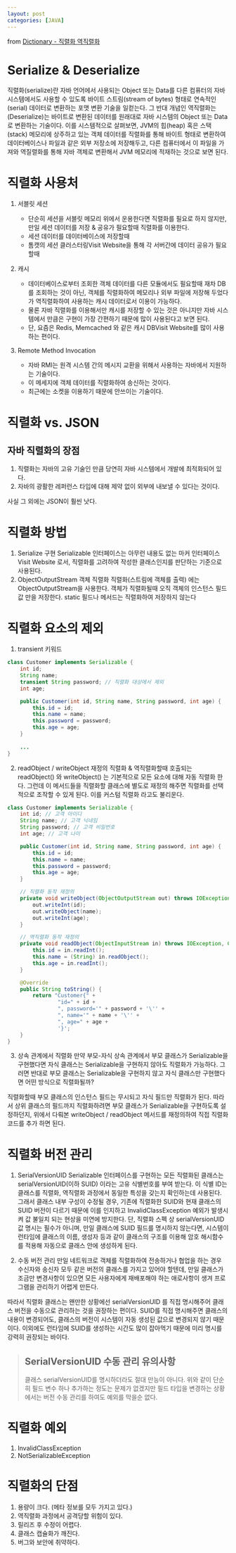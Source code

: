 ```yaml
---
layout: post
categories: [JAVA]
---
```


from [Dictionary - 직렬화 역직렬화](https://github.com/newkayak12/Dictionary/blob/master/java/13.Serialize_Deserialize.md)

# Serialize & Deserialize
직렬화(serialize)란 자바 언어에서 사용되는 Object 또는 Data를 다른 컴퓨터의 자바 시스템에서도 사용할 수 있도록 바이트 스트림(stream of bytes)
형태로 연속적인(serial) 데이터로 변환하는 포맷 변환 기술을 일컫는다. 그 반대 개념인 역직렬화는(Deserialize)는 바이트로 변환된 데이터를 원래대로 자바 
시스템의 Object 또는 Data로 변환하는 기술이다.
이를 시스템적으로 살펴보면, JVM의 힙(heap) 혹은 스택(stack) 메모리에 상주하고 있는 객체 데이터를 직렬화를 통해 바이트 형태로 변환하여
데이터베이스나 파일과 같은 외부 저장소에 저장해두고, 다른 컴퓨터에서 이 파일을 가져와 역질렬화를 통해 자바 객체로 변환해서 JVM 메모리에 적재하는 것으로 보면 된다.

# 직렬화 사용처 
1. 서블릿 세션
   - 단순히 세션을 서블릿 메모리 위에서 운용한다면 직렬화를 필요로 하지 않지만, 만일 세션 데이터를 저장 & 공유가 필요할때 직렬화를 이용한다.
   - 세션 데이터를 데이터베이스에 저장할때
   - 톰캣의 세션 클러스터링Visit Website을 통해 각 서버간에 데이터 공유가 필요할때
    
2. 캐시
   - 데이터베이스로부터 조회한 객체 데이터를 다른 모듈에서도 필요할때 재차 DB를 조회하는 것이 아닌, 객체를 직렬화하여 메모리나 외부 파일에 저장해 두었다가 역직렬화하여 사용하는 캐시 데이터로서 이용이 가능하다.
   - 물론 자바 직렬화를 이용해서만 캐시를 저장할 수 있는 것은 아니지만 자바 시스템에서 만큼은 구현이 가장 간편하기 때문에 많이 사용된다고 보면 된다.
   - 단, 요즘은 Redis, Memcached 와 같은 캐시 DBVisit Website를 많이 사용하는 편이다.

3. Remote Method Invocation
   - 자바 RMI는 원격 시스템 간의 메시지 교환을 위해서 사용하는 자바에서 지원하는 기술이다.
   - 이 메세지에 객체 데이터를 직렬화하여 송신하는 것이다.
   - 최근에는 소켓을 이용하기 때문에 안쓰이는 기술이다.

# 직렬화 vs. JSON
## 자바 직렬화의 장점
1. 직렬화는 자바의 고유 기술인 만큼 당연히 자바 시스템에서 개발에 최적화되어 있다.
2. 자바의 광활한 레퍼런스 타입에 대해 제약 없이 외부에 내보낼 수 있다는 것이다.

사실 그 외에는 JSON이 훨씬 낫다.


# 직렬화 방법
1. Serialize 구현
Serializable 인터페이스는 아무런 내용도 없는 마커 인터페이스Visit Website 로서, 직렬화를 고려하여 작성한 클래스인지를 판단하는 기준으로 사용된다.
2. ObjectOutputStream 객체 직렬화
직렬화(스트림에 객체를 출력) 에는 ObjectOutputStream을 사용한다.
객체가 직렬화될때 오직 객체의 인스턴스 필드값 만을 저장한다. static 필드나 메서드는 직렬화하여 저장하지 않는다

# 직렬화 요소의 제외
1. transient 키워드
```java
class Customer implements Serializable {
    int id; 
    String name; 
    transient String password; // 직렬화 대상에서 제외
    int age; 

    public Customer(int id, String name, String password, int age) {
        this.id = id;
        this.name = name;
        this.password = password;
        this.age = age;
    }
    
    ...
}
```

2. readObject / writeObject 재정의
직렬화 & 역직렬화할때 호출되는 readObject() 와 writeObject() 는 기본적으로 모든 요소에 대해 자동 직렬화 한다. 
그런데 이 메서드들을 직렬화할 클래스에 별도로 재정의 해주면 직렬화를 선택적으로 조작할 수 있게 된다. 이를 커스텀 직렬화 라고도 불리운다.

```java
class Customer implements Serializable {
    int id; // 고객 아이디
    String name; // 고객 닉네임
    String password; // 고객 비밀번호
    int age; // 고객 나이

    public Customer(int id, String name, String password, int age) {
        this.id = id;
        this.name = name;
        this.password = password;
        this.age = age;
    }

    // 직렬화 동작 재정의
    private void writeObject(ObjectOutputStream out) throws IOException{
        out.writeInt(id);
        out.writeObject(name);
        out.writeInt(age);
    }

    // 역직렬화 동작 재정의
    private void readObject(ObjectInputStream in) throws IOException, ClassNotFoundException{
        this.id = in.readInt();
        this.name = (String) in.readObject();
        this.age = in.readInt();
    }

    @Override
    public String toString() {
        return "Customer{" +
                "id=" + id +
                ", password='" + password + '\'' +
                ", name='" + name + '\'' +
                ", age=" + age +
                '}';
    }
}
```

3. 상속 관계에서 직렬화
만약 부모-자식 상속 관계에서 부모 클래스가 Serializable을 구현했다면 자식 클래스는 Serializable을 구현하지 않아도 직렬화가 가능하다. 그러면 
반대로 부모 클래스는 Serializable을 구현하지 않고 자식 클래스만 구현했다면 어떤 방식으로 직렬화될까?


직렬화할때 부모 클래스의 인스턴스 필드는 무시되고 자식 필드만 직렬화가 된다. 따라서 상위 클래스의 필드까지 직렬화하려면 부모 클래스가 Serializable을 구현하도록 설정하던지,
위에서 다뤄본 writeObject / readObject 메서드를 재정의하여 직접 직렬화 코드를 추가 하면 된다.

# 직렬화 버전 관리
1. SerialVersionUID
Serializable 인터페이스를 구현하는 모든 직렬화된 클래스는 serialVersionUID(이하 SUID) 이라는 고유 식별번호를 부여 받는다. 이 식별 ID는 클래스를 직렬화, 역직렬화 과정에서 동일한 특성을 갖는지 확인하는데 사용된다. 그래서 클래스 내부 구성이 수정될 경우, 기존에 직렬화한 SUID와 현재 클래스의 SUID 버전이 다르기 때문에 이를 인지하고 InvalidClassException 예외가 발생시켜 값 불일치 되는 현상을 미연에 방지한다.
단, 직렬화 스펙 상 serialVersionUID 값 명시는 필수가 아니며, 만일 클래스에 SUID 필드를 명시하지 않는다면, 시스템이 런타임에 클래스의 이름, 생성자 등과 같이 클래스의 구조를 이용해 암호 해시함수를 적용해 자동으로 클래스 안에 생성하게 된다.

2. 수동 버전 관리
만일 네트워크로 객체를 직렬화하여 전송하거나 협업을 하는 경우 수신자와 송신자 모두 같은 버전의 클래스를 가지고 있어야 할텐데, 
만일 클래스가 조금만 변경사항이 있으면 모든 사용자에게 재배포해야 하는 애로사항이 생겨 프로그램을 관리하기 어렵게 만든다.

따라서 직렬화 클래스는 왠만한 상황에선 serialVersionUID 를 직접 명시해주어 클래스 버전을 수동으로 관리하는 것을 권장하는 편이다.
SUID를 직접 명시해주면 클래스의 내용이 변경되어도, 클래스의 버전이 시스템이 자동 생성된 값으로 변경되지 않기 때문이다. 이외에도 런타임에 SUID를 생성하는 시간도 많이 잡아먹기 때문에 미리 명시를 강력히 권장되는 바이다.


> ## SerialVersionUID 수동 관리 유의사항
> 클래스 serialVersionUID를 명시하더라도 절대 만능이 아니다. 위와 같이 단순히 필드 변수 하나 추가하는 정도는 문제가 없겠지만 필드 타입을 변경하는 상황에서는 버전 수동 관리를 하여도 예외를 막을순 없다.
> 
>

# 직렬화 예외
1. InvalidClassException
2. NotSerializableException

# 직렬화의 단점
1. 용량이 크다. (메타 정보를 모두 가지고 있다.)
2. 역직렬화 과정에서 공격당할 위험이 있다.
3. 릴리즈 후 수정이 어렵다.
4. 클래스 캡슐화가 깨진다.
5. 버그와 보안에 취약하다.



